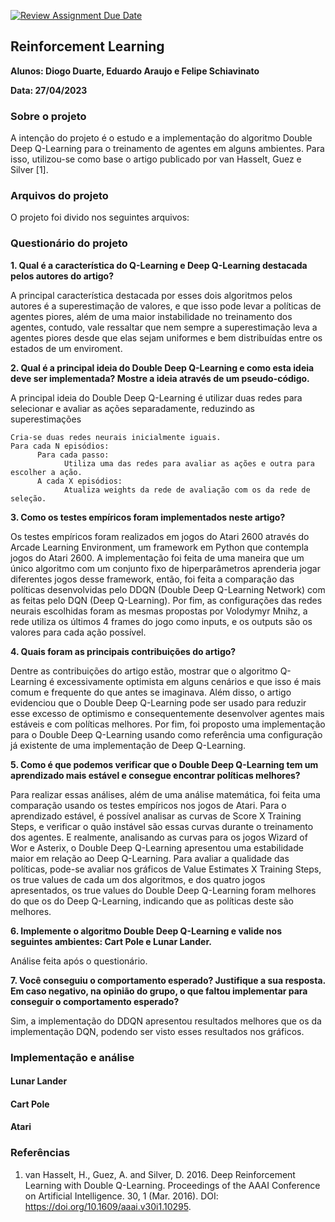 [![Review Assignment Due Date](https://classroom.github.com/assets/deadline-readme-button-24ddc0f5d75046c5622901739e7c5dd533143b0c8e959d652212380cedb1ea36.svg)](https://classroom.github.com/a/SnaQZIS-)



## Reinforcement Learning


**Alunos: Diogo Duarte, Eduardo Araujo e Felipe Schiavinato**

**Data: 27/04/2023**


### Sobre o projeto

A intenção do projeto é o estudo e a implementação do algoritmo Double Deep Q-Learning para o treinamento de agentes em alguns ambientes. Para isso, utilizou-se como base o artigo publicado por van Hasselt, Guez e Silver [1].

### Arquivos do projeto

O projeto foi divido nos seguintes arquivos:



### Questionário do projeto


**1. Qual é a característica do Q-Learning e Deep Q-Learning destacada pelos autores do artigo?**

A principal característica destacada por esses dois algoritmos pelos autores é a superestimação de valores, e que isso pode levar a políticas de agentes piores, além de uma maior instabilidade no treinamento dos agentes, contudo, vale ressaltar que nem sempre a superestimação leva a agentes piores desde que elas sejam uniformes e bem distribuídas entre os estados de um enviroment. 


**2. Qual é a principal ideia do Double Deep Q-Learning e como esta ideia deve ser implementada? Mostre a ideia através de um pseudo-código.**
  
A principal ideia do Double Deep Q-Learning é utilizar duas redes para selecionar e avaliar as ações separadamente, reduzindo as superestimações
  
    Cria-se duas redes neurais inicialmente iguais.
    Para cada N episódios:
          Para cada passo:
                Utiliza uma das redes para avaliar as ações e outra para escolher a ação.
          A cada X episódios:
                Atualiza weights da rede de avaliação com os da rede de seleção.



**3. Como os testes empíricos foram implementados neste artigo?**
  
  
Os testes empíricos foram realizados em jogos do Atari 2600 através do Arcade Learning Environment, um framework em Python que contempla jogos do Atari 2600. A implementação foi feita de uma maneira que um único algoritmo com um conjunto fixo de hiperparâmetros aprenderia jogar diferentes jogos desse framework, então, foi feita a comparação das políticas desenvolvidas pelo DDQN (Double Deep Q-Learning Network) com as feitas pelo DQN (Deep Q-Learning).
Por fim, as configurações das redes neurais escolhidas foram as mesmas propostas por Volodymyr Mnihz, a rede utiliza os últimos 4 frames do jogo como inputs, e os  outputs são os valores para cada ação possível.


**4. Quais foram as principais contribuições do artigo?**
  
Dentre as contribuições do artigo estão, mostrar que o algoritmo Q-Learning é excessivamente optimista em alguns cenários e que isso é mais comum e frequente do que antes se imaginava. Além disso, o artigo evidenciou que o Double Deep Q-Learning pode ser usado para reduzir esse excesso de optimismo e consequentemente desenvolver agentes mais estáveis e com políticas melhores. Por fim, foi proposto uma implementação para o Double Deep Q-Learning usando como referência uma configuração já existente de uma implementação de Deep Q-Learning.

**5. Como é que podemos verificar que o Double Deep Q-Learning tem um aprendizado mais estável e consegue encontrar políticas melhores?**
  
Para realizar essas análises, além de uma análise matemática, foi feita uma comparação usando os testes empíricos nos jogos de Atari. Para o aprendizado estável, é possível analisar as curvas de Score X Training Steps, e verificar o quão instável são essas curvas durante o treinamento dos agentes. E realmente, analisando as curvas para os jogos Wizard of Wor e Asterix, o Double Deep Q-Learning apresentou uma estabilidade maior em relação ao Deep Q-Learning. Para avaliar a qualidade das políticas, pode-se avaliar nos gráficos de Value Estimates X Training Steps, os true values de cada um dos algoritmos, e dos quatro jogos apresentados, os true values do Double Deep Q-Learning foram melhores do que os do Deep Q-Learning, indicando que as políticas deste são melhores.

**6. Implemente o algoritmo Double Deep Q-Learning e valide nos seguintes ambientes: Cart Pole e Lunar Lander.**

Análise feita após o questionário.

**7. Você conseguiu o comportamento esperado? Justifique a sua resposta. Em caso negativo, na opinião do grupo, o que faltou implementar para conseguir o comportamento esperado?**

Sim, a implementação do DDQN apresentou resultados melhores que os da implementação DQN, podendo ser visto esses resultados nos gráficos.

### Implementação e análise

#### Lunar Lander

#### Cart Pole

#### Atari

### Referências

1. van Hasselt, H., Guez, A. and Silver, D. 2016. Deep Reinforcement Learning with Double Q-Learning. Proceedings of the AAAI Conference on Artificial Intelligence. 30, 1 (Mar. 2016). DOI: https://doi.org/10.1609/aaai.v30i1.10295.
